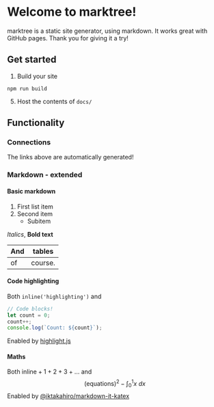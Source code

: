 
# Welcome to marktree!
marktree is a static site generator, using markdown. It works great with GitHub pages. Thank you for giving it a try!

## Get started
1. Build your site
```
npm run build
```
5. Host the contents of `docs/`

## Functionality

### Connections
The links above are automatically generated!

### Markdown - extended

#### Basic markdown
1. First list item
2. Second item
   - Subitem

*Italics*, **Bold text**

And | tables
--- | ---
of | course.

#### Code highlighting
Both `inline('highlighting')` and 
```js
// Code blocks!
let count = 0;
count++;
console.log(`Count: ${count}`);
```
Enabled by [highlight.js](https://www.npmjs.com/package/highlight.js?activeTab=readme)

#### Maths
Both $\text{inline} + 1 + 2 + 3 + \dots$
and
$$
(\text{equations})^2 - \int_0^1x \: dx
$$
Enabled by [@iktakahiro/markdown-it-katex](https://www.npmjs.com/package/@iktakahiro/markdown-it-katex)
